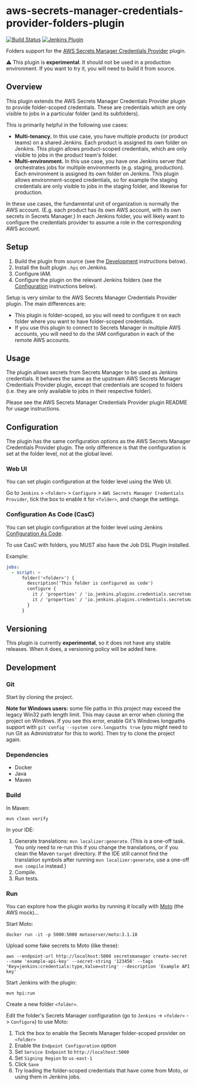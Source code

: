 # aws-secrets-manager-credentials-provider-folders-plugin

[![Build Status](https://ci.jenkins.io/buildStatus/icon?job=Plugins/aws-secrets-manager-credentials-provider-folders-plugin/main)](https://ci.jenkins.io/blue/organizations/jenkins/Plugins%2Faws-secrets-manager-credentials-provider-folders-plugin/activity/)
[![Jenkins Plugin](https://img.shields.io/jenkins/plugin/v/aws-secrets-manager-credentials-provider-folders.svg)](https://plugins.jenkins.io/aws-secrets-manager-credentials-provider-folders)

Folders support for the [AWS Secrets Manager Credentials Provider](https://github.com/jenkinsci/aws-secrets-manager-credentials-provider-plugin) plugin.

:warning: This plugin is **experimental**. It should not be used in a production environment. If you want to try it, you will need to build it from source.

## Overview

This plugin extends the AWS Secrets Manager Credentials Provider plugin to provide folder-scoped credentials. These are credentials which are only visible to jobs in a particular folder (and its subfolders).

This is primarily helpful in the following use cases:

- **Multi-tenancy.** In this use case, you have multiple products (or product teams) on a shared Jenkins. Each product is assigned its own folder on Jenkins. This plugin allows product-scoped credentials, which are only visible to jobs in the product team's folder.
- **Multi-environment.** In this use case, you have one Jenkins server that orchestrates jobs for multiple environments (e.g. staging, production). Each environment is assigned its own folder on Jenkins. This plugin allows environment-scoped credentials, so for example the staging credentials are only visible to jobs in the staging folder, and likewise for production.

In these use cases, the fundamental unit of organization is normally the AWS account. (E.g. each product has its own AWS account, with its own secrets in Secrets Manager.) In each Jenkins folder, you will likely want to configure the credentials provider to assume a role in the corresponding AWS account.

## Setup

1. Build the plugin from source (see the [Development](#Development) instructions below).
2. Install the built plugin `.hpi` on Jenkins.
3. Configure IAM.
4. Configure the plugin on the relevant Jenkins folders (see the [Configuration](#Configuration) instructions below).

Setup is very similar to the AWS Secrets Manager Credentials Provider plugin. The main differences are:

- This plugin is folder-scoped, so you will need to configure it on each folder where you want to have folder-scoped credentials.
- If you use this plugin to connect to Secrets Manager in multiple AWS accounts, you will need to do the IAM configuration in each of the remote AWS accounts.

## Usage

The plugin allows secrets from Secrets Manager to be used as Jenkins credentials. It behaves the same as the upstream AWS Secrets Manager Credentials Provider plugin, except that credentials are scoped to folders (i.e. they are only available to jobs in their respective folder).

Please see the AWS Secrets Manager Credentials Provider plugin README for usage instructions.

## Configuration

The plugin has the same configuration options as the AWS Secrets Manager Credentials Provider plugin. The only difference is that the configuration is set at the folder level, not at the global level.

### Web UI

You can set plugin configuration at the folder level using the Web UI.

Go to `Jenkins` > `<folder>` > `Configure` > `AWS Secrets Manager Credentials Provider`, tick the box to enable it for `<folder>`, and change the settings.

### Configuration As Code (CasC)

You can set plugin configuration at the folder level using Jenkins [Configuration As Code](https://github.com/jenkinsci/configuration-as-code-plugin).

To use CasC with folders, you MUST also have the Job DSL Plugin installed.

Example:

```yaml
jobs:
  - script: >
      folder('<folder>') {
        description('This folder is configured as code')
        configure {
          it / 'properties' / 'io.jenkins.plugins.credentials.secretsmanager.folders.config.FolderPluginConfiguration' / 'pluginConfiguration' / 'client' / 'endpointConfiguration' / serviceEndpoint << 'https://example.com'
          it / 'properties' / 'io.jenkins.plugins.credentials.secretsmanager.folders.config.FolderPluginConfiguration' / 'pluginConfiguration' / 'client' / 'endpointConfiguration' / signingRegion << 'us-east-1'
        }
      }
```

## Versioning

This plugin is currently **experimental**, so it does not have any stable releases. When it does, a versioning policy will be added here.

## Development

### Git

Start by cloning the project.

**Note for Windows users:** some file paths in this project may exceed the legacy Win32 path length limit. This may cause an error when cloning the project on Windows. If you see this error, enable Git's Windows longpaths support with `git config --system core.longpaths true` (you might need to run Git as Administrator for this to work). Then try to clone the project again.

### Dependencies

- Docker
- Java
- Maven

### Build

In Maven:

```shell script
mvn clean verify
```

In your IDE:

1. Generate translations: `mvn localizer:generate`. (This is a one-off task. You only need to re-run this if you change the translations, or if you clean the Maven `target` directory. If the IDE still cannot find the translation symbols after running `mvn localizer:generate`, use a one-off `mvn compile` instead.)
2. Compile.
3. Run tests.

### Run

You can explore how the plugin works by running it locally with [Moto](https://github.com/getmoto/moto) (the AWS mock)...

Start Moto:

```shell
docker run -it -p 5000:5000 motoserver/moto:3.1.18
```

Upload some fake secrets to Moto (like these):

```shell
aws --endpoint-url http://localhost:5000 secretsmanager create-secret --name 'example-api-key' --secret-string '123456' --tags 'Key=jenkins:credentials:type,Value=string' --description 'Example API key'
```

Start Jenkins with the plugin:

```shell
mvn hpi:run
```

Create a new folder `<folder>`.

Edit the folder's Secrets Manager configuration (go to `Jenkins` -> `<folder>` -> `Configure`) to use Moto:

1. Tick the box to enable the Secrets Manager folder-scoped provider on `<folder>`
2. Enable the `Endpoint Configuration` option
3. Set `Service Endpoint` to `http://localhost:5000`
4. Set `Signing Region` to `us-east-1`
5. Click `Save`
6. Try loading the folder-scoped credentials that have come from Moto, or using them in Jenkins jobs.
